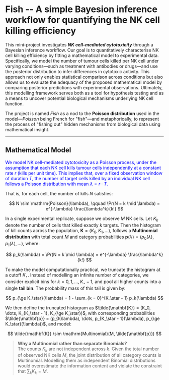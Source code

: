 # Fish --  A simple Bayesion inference workflow for quantifying the NK cell killing efficiency

This mini-project investigates ***NK cell–mediated cytotoxicity*** through a Bayesian inference workflow. Our goal is to quantitatively characterise NK cell killing efficiency by fitting a mathematical model to experimental data. Specifically, we model the number of tumour cells killed per NK cell under varying conditions—such as treatment with antibodies or drugs—and use the posterior distribution to infer differences in cytotoxic activity. This approach not only enables statistical comparison across conditions but also allows us to evaluate the adequacy of the proposed mathematical model by comparing posterior predictions with experimental observations. Ultimately, this modelling framework serves both as a tool for hypothesis testing and as a means to uncover potential biological mechanisms underlying NK cell function. 

The project is named *Fish* as a nod to the **Poisson distribution** used in the model—*Poisson* being French for "fish"—and metaphorically, to represent the process of "fishing out" hidden mechanisms from biological data using mathematical insight.

---

## Mathematical Model

<span style="color:blue;"> We model NK cell–mediated cytotoxicity as a Poisson process, under the assumption that each NK cell kills tumour cells independently at a constant rate $r$ (kills per unit time). This implies that, over a fixed observation window of duration $T$, the number of target cells killed by an individual NK cell follows a Poisson distribution with mean $\lambda = r \cdot T$. </span>

That is, for each cell, the number of kills $N$ satisfies:

$$
N \sim \mathrm{Poisson}(\lambda), \qquad
\Pr(N = k \mid \lambda) = e^{-\lambda} \frac{\lambda^k}{k!}
$$

In a single experimental replicate, suppose we observe $M$ NK cells. Let $K_k$ denote the number of cells that killed exactly $k$ targets. Then the histogram of kill counts across the population, $\mathbf{K} = (K_0, K_1, \dots)$, follows a **Multinomial distribution** with total count $M$ and category probabilities $\mathbf{p}(\lambda) = (p_0(\lambda), p_1(\lambda), \dots)$, where:

$$
p_k(\lambda) = \Pr(N = k \mid \lambda) = e^{-\lambda} \frac{\lambda^k}{k!}
$$

To make the model computationally practical, we truncate the histogram at a cutoff $K_\star$. Instead of modelling an infinite number of categories, we consider explicit bins for $k = 0, 1, \dots, K_\star - 1$, and pool all higher counts into a single **tail bin**. The probability mass of this tail is given by:

$$
p_{\ge K_\star}(\lambda) = 1 - \sum_{k = 0}^{K_\star - 1} p_k(\lambda)
$$

We then define the truncated histogram as $\tilde{\mathbf{K}} = (K_0, \dots, K_{K_\star - 1}, K_{\ge K_\star})$, with corresponding probabilities $\tilde{\mathbf{p}} = (p_0(\lambda), \dots, p_{K_\star - 1}(\lambda), p_{\ge K_\star}(\lambda))$, and model:

$$
\tilde{\mathbf{K}} \sim \mathrm{Multinomial}(M, \tilde{\mathbf{p}})
$$

> **Why a Multinomial rather than separate Binomials?**  
> The counts $K_k$ are not independent across $k$. Given the total number of observed NK cells $M$, the joint distribution of all category counts is Multinomial. Modelling them as independent Binomial distributions would overestimate the information content and violate the constraint that $\sum_k K_k = M$.


